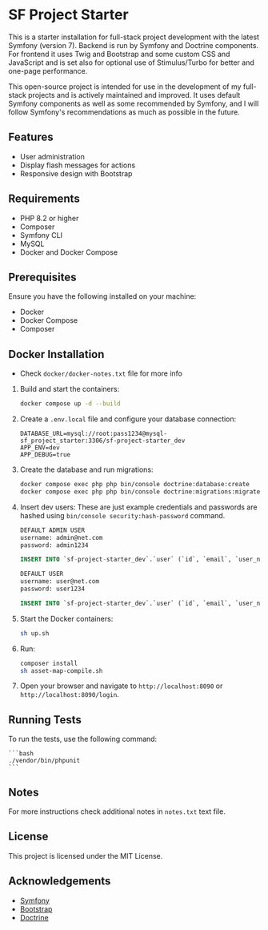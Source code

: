 # SF Project Starter

This is a starter installation for full-stack project development with the latest Symfony (version 7). 
Backend is run by Symfony and Doctrine components.
For frontend it uses Twig and Bootstrap and some custom CSS and JavaScript and is set also for optional use of Stimulus/Turbo for better and one-page performance.

This open-source project is intended for use in the development of my full-stack projects and is actively maintained and improved. It uses default Symfony components as well as some recommended by Symfony, and I will follow Symfony's recommendations as much as possible in the future.

## Features

- User administration
- Display flash messages for actions
- Responsive design with Bootstrap

## Requirements

- PHP 8.2 or higher
- Composer
- Symfony CLI
- MySQL
- Docker and Docker Compose

## Prerequisites

Ensure you have the following installed on your machine:

- Docker
- Docker Compose
- Composer

## Docker Installation

- Check `docker/docker-notes.txt` file for more info

1. Build and start the containers:

    ```bash
    docker compose up -d --build
    ```

2. Create a `.env.local` file and configure your database connection:

    ```dotenv
    DATABASE_URL=mysql://root:pass1234@mysql-sf_project_starter:3306/sf-project-starter_dev
    APP_ENV=dev
    APP_DEBUG=true
    ```

3. Create the database and run migrations:

    ```bash
    docker compose exec php php bin/console doctrine:database:create
    docker compose exec php php bin/console doctrine:migrations:migrate
    ```

4. Insert dev users:
    These are just example credentials and passwords are hashed using `bin/console security:hash-password` command.

    ```bash
    DEFAULT ADMIN USER
    username: admin@net.com
    password: admin1234
    ```

    ```sql
    INSERT INTO `sf-project-starter_dev`.`user` (`id`, `email`, `user_name`, `password`, `roles`, `first_name`, `last_name`, `active`) VALUES (1, 'admin@net.com', 'admin', '$2y$13$woWveCWpnhEiWPirdbvZu.nBRaKujD07uaFiJhkI/eEtQs5z9S36e', '["ROLE_ADMIN"]', 'Admin', 'User', 1);
    ```

    ```bash
    DEFAULT USER
    username: user@net.com
    password: user1234
    ```

    ```sql
    INSERT INTO `sf-project-starter_dev`.`user` (`id`, `email`, `user_name`, `password`, `roles`, `first_name`, `last_name`, `active`) VALUES (2, 'user@net.com', 'user', '$2y$13$Yfbvi3rzhcRV4Y3Adw4q3ekiq4R01p0n.tEIpwK7ls7bdVivmHu4e', '["ROLE_USER"]', 'Joe', 'Doe', 1);
    ```

5. Start the Docker containers:

    ```bash
    sh up.sh
    ```

6. Run:

    ```bash
    composer install
    sh asset-map-compile.sh
    ```

7. Open your browser and navigate to `http://localhost:8090` or `http://localhost:8090/login`.

## Running Tests

To run the tests, use the following command:

    ```bash
    ./vendor/bin/phpunit
    ```

## Notes

For more instructions check additional notes in `notes.txt` text file.

## License

This project is licensed under the MIT License.

## Acknowledgements

- [Symfony](https://symfony.com/)
- [Bootstrap](https://getbootstrap.com/)
- [Doctrine](https://www.doctrine-project.org/)